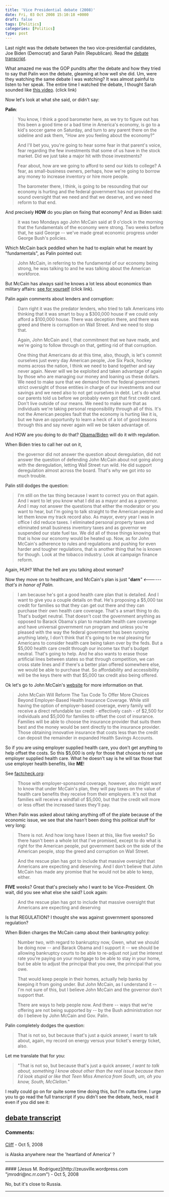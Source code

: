 ```yaml
---
title: 'Vice Presidential debate (2008)'
date: Fri, 03 Oct 2008 15:10:18 +0000
draft: false
tags: [Politics]
categories: [Politics]
type: post
---
```


Last night was the debate between the two vice-presidential candidates, Joe Biden (Democrat) and Sarah Palin (Republican). Read the [debate transcript](http://www.cnn.com/2008/POLITICS/10/02/debate.transcript/).

What amazed me was the GOP pundits after the debate and how they tried to say that Palin won the debate, gleaming at how well she did. Um, were they watching the same debate I was watching? It was almost painful to listen to her speak. The entire time I watched the debate, I thought Sarah sounded like [this video](http://www.youtube.com/watch?v=lj3iNxZ8Dww). (click link)

Now let's look at what she said, or didn't say:

**Palin**:

> You know, I think a good barometer here, as we try to figure out has this been a good time or a bad time in America's economy, is go to a kid's soccer game on Saturday, and turn to any parent there on the sideline and ask them, "How are you feeling about the economy?"
>
> And I'll bet you, you're going to hear some fear in that parent's voice, fear regarding the few investments that some of us have in the stock market. Did we just take a major hit with those investments?
>
> Fear about, how are we going to afford to send our kids to college? A fear, as small-business owners, perhaps, how we're going to borrow any money to increase inventory or hire more people.
>
> The barometer there, I think, is going to be resounding that our economy is hurting and the federal government has not provided the sound oversight that we need and that we deserve, and we need reform to that end.

And precisely **HOW** do you plan on fixing that economy? And as Biden said:

> it was two Mondays ago John McCain said at 9 o'clock in the morning that the fundamentals of the economy were strong. Two weeks before that, he said George -- we've made great economic progress under George Bush's policies.

Which McCain back peddled when he had to explain what he meant by "fundamentals", as Palin pointed out:

> John McCain, in referring to the fundamental of our economy being strong, he was talking to and he was talking about the American workforce.

But McCain has always said he knows a lot less about economics than military affairs: [see for yourself](http://www.youtube.com/watch?v=_1X3efvVTLA&NR=1) (click link).

Palin again comments about lenders and corruption:

> Darn right it was the predator lenders, who tried to talk Americans into thinking that it was smart to buy a $300,000 house if we could only afford a $100,000 house. There was deception there, and there was greed and there is corruption on Wall Street. And we need to stop that.
>
> Again, John McCain and I, that commitment that we have made, and we're going to follow through on that, getting rid of that corruption.
>
> One thing that Americans do at this time, also, though, is let's commit ourselves just every day American people, Joe Six Pack, hockey moms across the nation, I think we need to band together and say never again. Never will we be exploited and taken advantage of again by those who are managing our money and loaning us these dollars. We need to make sure that we demand from the federal government strict oversight of those entities in charge of our investments and our savings and we need also to not get ourselves in debt. Let's do what our parents told us before we probably even got that first credit card. Don't live outside of our means. We need to make sure that as individuals we're taking personal responsibility through all of this. It's not the American peoples fault that the economy is hurting like it is, but we have an opportunity to learn a heck of a lot of good lessons through this and say never again will we be taken advantage of.

And HOW are you doing to do that? [Obama/Biden](http://www.barackobama.com/index.php) will do it with regulation.

When Biden tries to call her out on it,

> the governor did not answer the question about deregulation, did not answer the question of defending John McCain about not going along with the deregulation, letting Wall Street run wild. He did support deregulation almost across the board. That's why we got into so much trouble.

Palin still dodges the question:

> I'm still on the tax thing because I want to correct you on that again. And I want to let you know what I did as a mayor and as a governor. And I may not answer the questions that either the moderator or you want to hear, but I'm going to talk straight to the American people and let them know my track record also. As mayor, every year I was in office I did reduce taxes. I eliminated personal property taxes and eliminated small business inventory taxes and as governor we suspended our state fuel tax. We did all of those things knowing that that is how our economy would be heated up. Now, as for John McCain's adherence to rules and regulations and pushing for even harder and tougher regulations, that is another thing that he is known for though. Look at the tobacco industry. Look at campaign finance reform.

Again, HUH? What the hell are you talking about woman?

Now they move on to healthcare, and McCain's plan is just "**darn**_" <------ that's in honor of Palin._

> I am because he's got a good health care plan that is detailed. And I want to give you a couple details on that. He's proposing a $5,000 tax credit for families so that they can get out there and they can purchase their own health care coverage. That's a smart thing to do. That's budget neutral. That doesn't cost the government anything as opposed to Barack Obama's plan to mandate health care coverage and have universal government run program and unless you're pleased with the way the federal government has been running anything lately, I don't think that it's going to be real pleasing for Americans to consider health care being taken over by the feds. But a $5,000 health care credit through our income tax that's budget neutral. That's going to help. And he also wants to erase those artificial lines between states so that through competition, we can cross state lines and if there's a better plan offered somewhere else, we would be able to purchase that. So affordability and accessibility will be the keys there with that $5,000 tax credit also being offered.

Ok let's go to John McCain's [website](http://www.johnmccain.com/Informing/Issues/19ba2f1c-c03f-4ac2-8cd5-5cf2edb527cf.htm) for more information on that.

> John McCain Will Reform The Tax Code To Offer More Choices Beyond Employer-Based Health Insurance Coverage. While still having the option of employer-based coverage, every family will receive a direct refundable tax credit - effectively cash - of $2,500 for individuals and $5,000 for families to offset the cost of insurance. Families will be able to choose the insurance provider that suits them best and the money would be sent directly to the insurance provider. Those obtaining innovative insurance that costs less than the credit can deposit the remainder in expanded Health Savings Accounts.

So if you are using employer supplied health care, you don't get anything to help offset the costs. So this $5,000 is only for those that choose to not use employer supplied health care. What he doesn't say is he will tax those that use employer health benefits, like **ME**!

See [factcheck.org](http://www.factcheck.org/mccains_5000_promise.html):

> Those with employer-sponsored coverage, however, also might want to know that under McCain's plan, they will pay taxes on the value of health care benefits they receive from their employers. It's not that families will receive a windfall of $5,000, but that the credit will more or less offset the increased taxes they'll pay.

When Palin was asked about taking anything off of the plate because of the economic issue, we see that she hasn't been doing this political stuff for very long:

> There is not. And how long have I been at this, like five weeks? So there hasn't been a whole lot that I've promised, except to do what is right for the American people, put government back on the side of the American people, stop the greed and corruption on Wall Street.
>
> And the rescue plan has got to include that massive oversight that Americans are expecting and deserving. And I don't believe that John McCain has made any promise that he would not be able to keep, either.

**FIVE** weeks? Great that's precisely who I want to be Vice-President. Oh wait, did you see what else she said? Look again:

> And the rescue plan has got to include that massive oversight that Americans are expecting and deserving

Is that REGULATION? I thought she was against government sponsored regulation?

When Biden charges the McCain camp about their bankruptcy policy:

> Number two, with regard to bankruptcy now, Gwen, what we should be doing now -- and Barack Obama and I support it -- we should be allowing bankruptcy courts to be able to re-adjust not just the interest rate you're paying on your mortgage to be able to stay in your home, but be able to adjust the principal that you owe, the principal that you owe.
>
> That would keep people in their homes, actually help banks by keeping it from going under. But John McCain, as I understand it -- I'm not sure of this, but I believe John McCain and the governor don't support that.
>
> There are ways to help people now. And there -- ways that we're offering are not being supported by -- by the Bush administration nor do I believe by John McCain and Gov. Palin.

Palin completely dodges the question:

> That is not so, but because that's just a quick answer, I want to talk about, again, my record on energy versus your ticket's energy ticket, also.

Let me translate that for you:

> "That is not so, but because that's just a quick answer, _I want to talk about, something I know about other than the real issue because then I'd look stupid or like that Teen Miss America from South, um, oh you know, South, McClellan._"

I really could go on for quite some time doing this, but I'm outta time. I urge you to go read the full transcript if you didn't see the debate, heck, read it even if you did see it:

[debate transcript](http://www.cnn.com/2008/POLITICS/10/02/debate.transcript/)
---
### Comments:
####
[Cliff]( "cliff@aaa-.com") - <time datetime="2008-10-03 17:20:51">Oct 5, 2008</time>

is Alaska anywhere near the 'heartland of America' ?
<hr />
####
[Jesus M. Rodriguez](http://zeusville.wordpress.com "jmrodri@nc.rr.com") - <time datetime="2008-10-03 19:27:28">Oct 5, 2008</time>

No, but it's close to Russia.
<hr />
